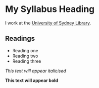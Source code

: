 # My Syllabus Heading

I work at the [University of Sydney Library](https://library.sydney.edu.au/).

## Readings
- Reading one
- Reading two
- Reading three

*This text will appear italicised*

**This text will appear bold**

